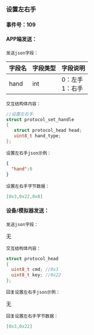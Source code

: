 ### 设置左右手

#### 事件号：109
#### **APP端发送**：

`发送json字段：`

| 字段名 | 字段类型 | 字段说明                    |
| ------ | -------- | --------------------------- |
| hand   | int      | 0：左手 <br />1：右手 |

`交互结构体内容：`

```c
//设置左右手
struct protocol_set_handle
{
   struct protocol_head head;
   uint8_t hand_type;
};
```

`设置左右手json示例：`

```json
{
  "hand":0
}
```

`设置左右手字节数据：`

```c
[0x3,0x22,0x0]
```



#### 设备/模拟器发送：

`发送json字段：`

无

`交互结构体内容：`

```c
struct protocol_head
{
  uint8_t cmd; //0x3
  uint8_t key; //0x22
};
```

`回复设置左右手json示例：`

无

`回复设置左右手字节数据：`

```c
[0x3,0x22]
```

